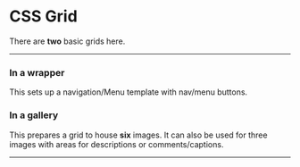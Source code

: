 # CSS Grid

There are **two** basic grids here.

---

### In a wrapper

This sets up a navigation/Menu template with nav/menu buttons.

### In a gallery

This prepares a grid to house **six** images.  It can also be used for three images with areas for descriptions or comments/captions.

---
